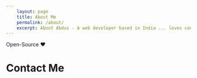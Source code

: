 ```yaml
---
    layout: page
    title: About Me
    permalink: /about/
    excerpt: About Abdus - A web developer based in India ... loves coding and building things in React and NodeJS ... @thisisAbdus 
---
```



Open-Source ❤️ <!-- <i class="fas fa-heart" style="color: #ff0055"></i> -->



# Contact Me
